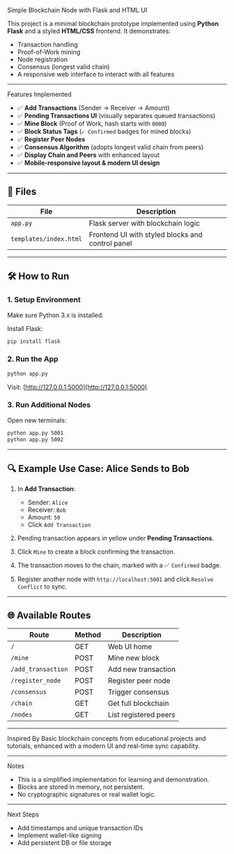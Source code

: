 Simple Blockchain Node with Flask and HTML UI

This project is a minimal blockchain prototype implemented using **Python Flask** and a styled **HTML/CSS** frontend.
It demonstrates:

- Transaction handling
- Proof-of-Work mining
- Node registration
- Consensus (longest valid chain)
- A responsive web interface to interact with all features

---

Features Implemented

- ✅ **Add Transactions** (Sender → Receiver → Amount)
- ✅ **Pending Transactions UI** (visually separates queued transactions)
- ✅ **Mine Block** (Proof of Work, hash starts with `0000`)
- ✅ **Block Status Tags** (`✓ Confirmed` badges for mined blocks)
- ✅ **Register Peer Nodes**
- ✅ **Consensus Algorithm** (adopts longest valid chain from peers)
- ✅ **Display Chain and Peers** with enhanced layout
- ✅ **Mobile-responsive layout & modern UI design**

---

## 📂 Files

| File                   | Description                                      |
| ---------------------- | ------------------------------------------------ |
| `app.py`               | Flask server with blockchain logic               |
| `templates/index.html` | Frontend UI with styled blocks and control panel |

---

## 🛠 How to Run

### 1. Setup Environment

Make sure Python 3.x is installed.

Install Flask:

```bash
pip install flask
```

### 2. Run the App

```bash
python app.py
```

Visit: [http://127.0.0.1:5000](http://127.0.0.1:5000)

### 3. Run Additional Nodes

Open new terminals:

```bash
python app.py 5001
python app.py 5002
```

---

## 🔍 Example Use Case: Alice Sends to Bob

1. In **Add Transaction**:

   - Sender: `Alice`
   - Receiver: `Bob`
   - Amount: `50`
   - Click `Add Transaction`

2. Pending transaction appears in yellow under **Pending Transactions**.

3. Click `Mine` to create a block confirming the transaction.

4. The transaction moves to the chain, marked with a ✅ `Confirmed` badge.

5. Register another node with `http://localhost:5001` and click `Resolve Conflict` to sync.

---

## 🌐 Available Routes

| Route              | Method | Description           |
| ------------------ | ------ | --------------------- |
| `/`                | GET    | Web UI home           |
| `/mine`            | POST   | Mine new block        |
| `/add_transaction` | POST   | Add new transaction   |
| `/register_node`   | POST   | Register peer node    |
| `/consensus`       | POST   | Trigger consensus     |
| `/chain`           | GET    | Get full blockchain   |
| `/nodes`           | GET    | List registered peers |

---

Inspired By
Basic blockchain concepts from educational projects and tutorials, enhanced with a modern UI and real-time sync capability.

---

Notes

- This is a simplified implementation for learning and demonstration.
- Blocks are stored in memory, not persistent.
- No cryptographic signatures or real wallet logic.

---

Next Steps

- Add timestamps and unique transaction IDs
- Implement wallet-like signing
- Add persistent DB or file storage
